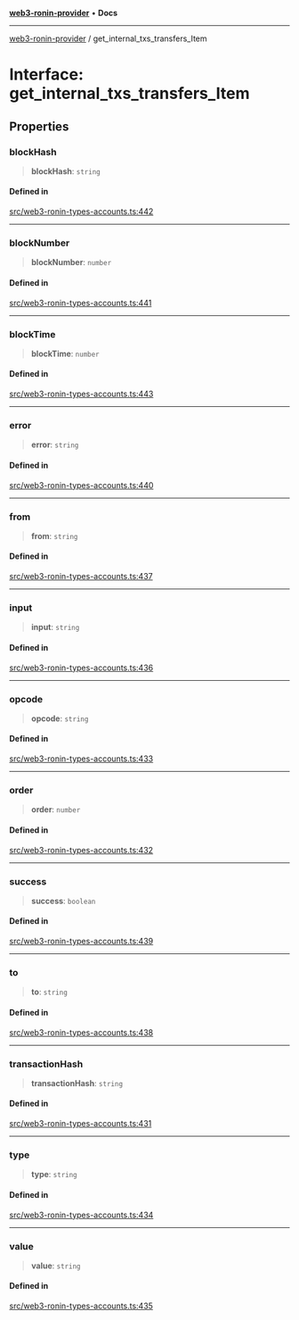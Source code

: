 [**web3-ronin-provider**](../README.md) • **Docs**

***

[web3-ronin-provider](../globals.md) / get\_internal\_txs\_transfers\_Item

# Interface: get\_internal\_txs\_transfers\_Item

## Properties

### blockHash

> **blockHash**: `string`

#### Defined in

[src/web3-ronin-types-accounts.ts:442](https://github.com/chuacw/web3-ronin-provider/blob/4a3e9d183c6bab0e7301d6bb6cb7346d9988c1ec/src/web3-ronin-types-accounts.ts#L442)

***

### blockNumber

> **blockNumber**: `number`

#### Defined in

[src/web3-ronin-types-accounts.ts:441](https://github.com/chuacw/web3-ronin-provider/blob/4a3e9d183c6bab0e7301d6bb6cb7346d9988c1ec/src/web3-ronin-types-accounts.ts#L441)

***

### blockTime

> **blockTime**: `number`

#### Defined in

[src/web3-ronin-types-accounts.ts:443](https://github.com/chuacw/web3-ronin-provider/blob/4a3e9d183c6bab0e7301d6bb6cb7346d9988c1ec/src/web3-ronin-types-accounts.ts#L443)

***

### error

> **error**: `string`

#### Defined in

[src/web3-ronin-types-accounts.ts:440](https://github.com/chuacw/web3-ronin-provider/blob/4a3e9d183c6bab0e7301d6bb6cb7346d9988c1ec/src/web3-ronin-types-accounts.ts#L440)

***

### from

> **from**: `string`

#### Defined in

[src/web3-ronin-types-accounts.ts:437](https://github.com/chuacw/web3-ronin-provider/blob/4a3e9d183c6bab0e7301d6bb6cb7346d9988c1ec/src/web3-ronin-types-accounts.ts#L437)

***

### input

> **input**: `string`

#### Defined in

[src/web3-ronin-types-accounts.ts:436](https://github.com/chuacw/web3-ronin-provider/blob/4a3e9d183c6bab0e7301d6bb6cb7346d9988c1ec/src/web3-ronin-types-accounts.ts#L436)

***

### opcode

> **opcode**: `string`

#### Defined in

[src/web3-ronin-types-accounts.ts:433](https://github.com/chuacw/web3-ronin-provider/blob/4a3e9d183c6bab0e7301d6bb6cb7346d9988c1ec/src/web3-ronin-types-accounts.ts#L433)

***

### order

> **order**: `number`

#### Defined in

[src/web3-ronin-types-accounts.ts:432](https://github.com/chuacw/web3-ronin-provider/blob/4a3e9d183c6bab0e7301d6bb6cb7346d9988c1ec/src/web3-ronin-types-accounts.ts#L432)

***

### success

> **success**: `boolean`

#### Defined in

[src/web3-ronin-types-accounts.ts:439](https://github.com/chuacw/web3-ronin-provider/blob/4a3e9d183c6bab0e7301d6bb6cb7346d9988c1ec/src/web3-ronin-types-accounts.ts#L439)

***

### to

> **to**: `string`

#### Defined in

[src/web3-ronin-types-accounts.ts:438](https://github.com/chuacw/web3-ronin-provider/blob/4a3e9d183c6bab0e7301d6bb6cb7346d9988c1ec/src/web3-ronin-types-accounts.ts#L438)

***

### transactionHash

> **transactionHash**: `string`

#### Defined in

[src/web3-ronin-types-accounts.ts:431](https://github.com/chuacw/web3-ronin-provider/blob/4a3e9d183c6bab0e7301d6bb6cb7346d9988c1ec/src/web3-ronin-types-accounts.ts#L431)

***

### type

> **type**: `string`

#### Defined in

[src/web3-ronin-types-accounts.ts:434](https://github.com/chuacw/web3-ronin-provider/blob/4a3e9d183c6bab0e7301d6bb6cb7346d9988c1ec/src/web3-ronin-types-accounts.ts#L434)

***

### value

> **value**: `string`

#### Defined in

[src/web3-ronin-types-accounts.ts:435](https://github.com/chuacw/web3-ronin-provider/blob/4a3e9d183c6bab0e7301d6bb6cb7346d9988c1ec/src/web3-ronin-types-accounts.ts#L435)
